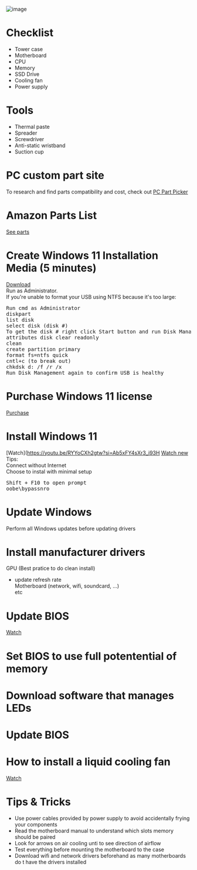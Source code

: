 ![image](https://github.com/davidclin/custom-pc-build/assets/6853545/0355e8b2-2ef4-4cb4-9fad-f4348b779153)

# Checklist
* Tower case
* Motherboard
* CPU
* Memory
* SSD Drive
* Cooling fan
* Power supply

# Tools
* Thermal paste
* Spreader
* Screwdriver
* Anti-static wristband
* Suction cup

# PC custom part site
To research and find parts compatibility and cost, check out [PC Part Picker](https://pcpartpicker.com/)

# Amazon Parts List
[See parts](https://a.co/6VKQqZ7)

# Create Windows 11 Installation Media (5 minutes)
[Download](https://www.microsoft.com/en-us/software-download/windows11)<br>
Run as Administrator.<br>
If you're unable to format your USB using NTFS because it's too large:<br>
<pre>
Run cmd as Administrator
diskpart
list disk
select disk (disk #)
To get the disk # right click Start button and run Disk Management
attributes disk clear readonly
clean
create partition primary
format fs=ntfs quick
cntl+c (to break out)
chkdsk d: /f /r /x
Run Disk Management again to confirm USB is healthy
</pre>

# Purchase Windows 11 license 
[Purchase]()

# Install Windows 11
[Watch](https://youtu.be/RYYoCXh2gtw?si=Ab5xFY4sXr3_i93H
[Watch new](https://youtu.be/xhHtHMQygzE?si=5ye6W42zdQaH7qgc)
Tips:<br>
Connect without Internet<br>
Choose to instal with minimal setup<br>
<pre>
Shift + F10 to open prompt
oobe\bypassnro  
</pre>

# Update Windows
Perform all Windows updates before updating drivers

# Install manufacturer drivers
GPU (Best pratice to do clean install)<br>
  - update refresh rate<br>
Motherboard (network, wifi, soundcard, ...)<br>
etc<br>

# Update BIOS
[Watch](https://youtu.be/xhHtHMQygzE?si=5ye6W42zdQaH7qgc)


# Set BIOS to use full potentential of memory
[]()

# Download software that manages LEDs
[]() 

# Update BIOS
[]()

# How to install a liquid cooling fan
[Watch]()

# Tips & Tricks
* Use power cables provided by power supply to avoid accidentally frying your components
* Read the motherboard manual to understand which slots memory should be paired
* Look for arrows on air cooling unti to see direction of airflow
* Test everything before mounting the motherboard to the case
* Download wifi and network drivers beforehand as many motherboards do t have the drivers installed
